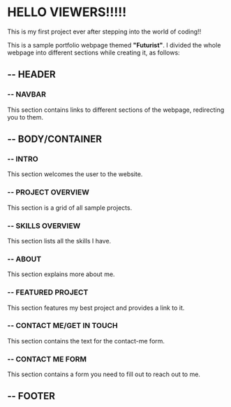 # HELLO VIEWERS!!!!!

This is my first project ever after stepping into the world of coding!!

This is a sample portfolio webpage themed **"Futurist"**. I divided the whole webpage into different sections while creating it, as follows:

## -- HEADER
### -- NAVBAR
This section contains links to different sections of the webpage, redirecting you to them.

## -- BODY/CONTAINER
### -- INTRO
This section welcomes the user to the website.

### -- PROJECT OVERVIEW
This section is a grid of all sample projects.

### -- SKILLS OVERVIEW
This section lists all the skills I have.

### -- ABOUT
This section explains more about me.

### -- FEATURED PROJECT
This section features my best project and provides a link to it.

### -- CONTACT ME/GET IN TOUCH
This section contains the text for the contact-me form.

### -- CONTACT ME FORM
This section contains a form you need to fill out to reach out to me.

## -- FOOTER
